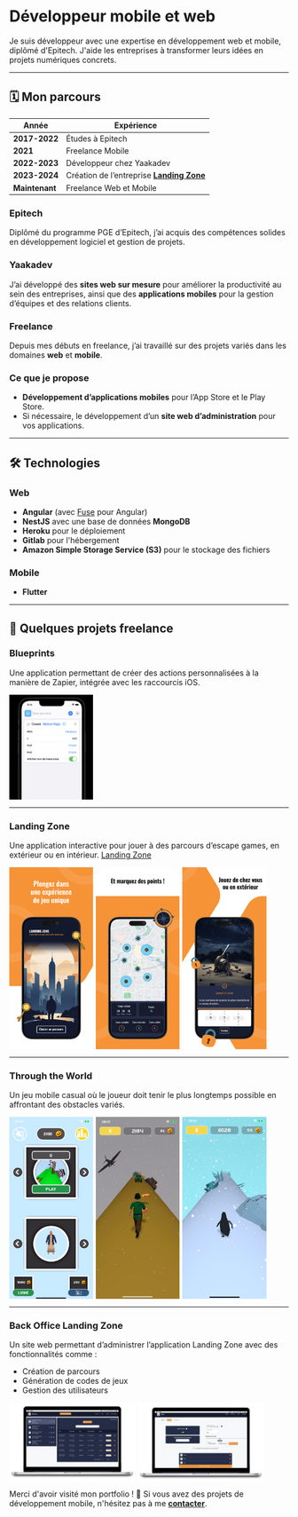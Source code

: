 # Développeur mobile et web

Je suis développeur avec une expertise en développement web et mobile, diplômé d'Epitech. J'aide les entreprises à transformer leurs idées en projets numériques concrets.

---

## 🗓️ Mon parcours

| Année          | Expérience                                                            |
| -------------- | --------------------------------------------------------------------- |
| **2017-2022**  | Études à Epitech                                                      |
| **2021**       | Freelance Mobile                                                      |
| **2022-2023**  | Développeur chez Yaakadev                                             |
| **2023-2024**  | Création de l’entreprise **[Landing Zone](https://landingzone.app/)** |
| **Maintenant** | Freelance Web et Mobile                                               |

### **Epitech**

Diplômé du programme PGE d’Epitech, j’ai acquis des compétences solides en développement logiciel et gestion de projets.

### **Yaakadev**

J’ai développé des **sites web sur mesure** pour améliorer la productivité au sein des entreprises, ainsi que des **applications mobiles** pour la gestion d’équipes et des relations clients.

### **Freelance**

Depuis mes débuts en freelance, j’ai travaillé sur des projets variés dans les domaines **web** et **mobile**.

### **Ce que je propose**

- **Développement d’applications mobiles** pour l’App Store et le Play Store.
- Si nécessaire, le développement d’un **site web d’administration** pour vos applications.

---

## 🛠️ Technologies

### **Web**

- **Angular** (avec [Fuse](https://angular-material.fusetheme.com/dashboards/project) pour Angular)
- **NestJS** avec une base de données **MongoDB**
- **Heroku** pour le déploiement
- **Gitlab** pour l'hébergement
- **Amazon Simple Storage Service (S3)** pour le stockage des fichiers

### **Mobile**

- **Flutter**

---

## 💼 Quelques projets freelance

### **Blueprints**

Une application permettant de créer des actions personnalisées à la manière de Zapier, intégrée avec les raccourcis iOS.

<div style="display: flex; overflow-x: auto; gap: 5px;">
  <img src="assets/imgs/bp.png" alt="Image 1" style="width: 30%; height: auto;">
</div>

---

### **Landing Zone**

Une application interactive pour jouer à des parcours d’escape games, en extérieur ou en intérieur.
[Landing Zone](https://landingzone.app/)

<div style="display: flex; overflow-x: auto; gap: 5px;">
  <img src="assets/imgs/lz1.png" alt="Image 1" style="width: 30%; height: auto;">
  <img src="assets/imgs/lz2.png" alt="Image 2" style="width: 30%; height: auto;">
  <img src="assets/imgs/lz3.png" alt="Image 3" style="width: 30%; height: auto;">
</div>

---

### **Through the World**

Un jeu mobile casual où le joueur doit tenir le plus longtemps possible en affrontant des obstacles variés.

<div style="display: flex; overflow-x: auto; gap: 5px;">
  <img src="assets/imgs/ttw.png" alt="Image 1" style="width: 30%; height: auto;">
  <img src="assets/imgs/ttw2.png" alt="Image 2" style="width: 30%; height: auto;">
  <img src="assets/imgs/ttw3.png" alt="Image 3" style="width: 30%; height: auto;">
</div>

---

### **Back Office Landing Zone**

Un site web permettant d’administrer l’application Landing Zone avec des fonctionnalités comme :

- Création de parcours
- Génération de codes de jeux
- Gestion des utilisateurs

<div style="display: flex; overflow-x: auto; gap: 5px;">
  <img src="assets/imgs/lzback1.png" alt="Image 1" style="width: 45%; height: auto;">
  <img src="assets/imgs/lzback2.png" alt="Image 2" style="width: 45%; height: auto;">
</div>

Merci d'avoir visité mon portfolio ! 🚀 Si vous avez des projets de développement mobile, n'hésitez pas à me **[contacter](mailto:enki.corb@gmail.com)**.
